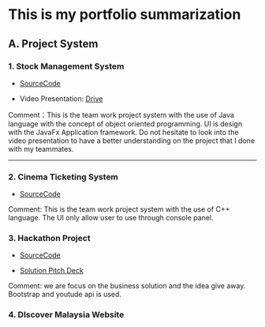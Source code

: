 # This is my portfolio summarization

## A. Project System

### 1. Stock Management System

- [SourceCode](https://github.com/kiaky0/Programming/tree/main/Utar_Project/StockManagement_source_code)

- Video Presentation: [Drive](https://drive.google.com/file/d/1L6Da1WR9Dx66DrrJpRFq_umsqZf7i--y/view?usp=drive_link)

Comment：This is the team work project system with the use of Java language with the concept of object oriented programming. UI is design with the JavaFx Application framework. Do not hesitate to look into the video presentation to have a better understanding on the project that I done with my teammates. 

<hr>

### 2. Cinema Ticketing System

- [SourceCode](https://github.com/kiaky0/Programming/tree/main/Utar_Project/CinemaTicketingSystem)

Comment: This is the team work project system with the use of C++ language. The UI only allow user to use through console panel. 

### 3. Hackathon Project 

- [SourceCode](https://github.com/kiaky0/HackInsan)

- [Solution Pitch Deck](https://www.canva.com/design/DAGKLNAXkyo/SkftOdofdt7KoyB8s-q97g/view)

Comment: we are focus on the business solution and the idea give away. Bootstrap and youtude api is used.



### 4. DIscover Malaysia Website












